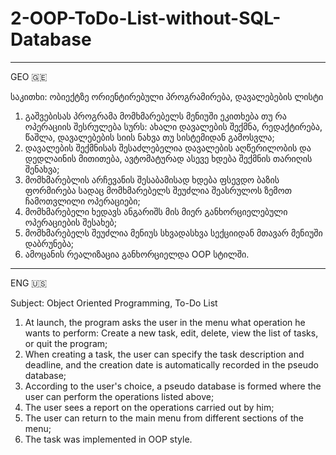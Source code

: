 # 2-OOP-ToDo-List-without-SQL-Database


__________________________________________________________________________________
GEO 🇬🇪 

საკითხი: ობიექტზე ორიენტირებული პროგრამირება, დავალებების ლისტი

1. გაშვებისას პროგრამა მომხმარებელს მენიუში ეკითხება თუ რა ოპერაციის შესრულება სურს: 
   ახალი დავალების შექმნა, რედაქტირება, წაშლა, დავალებების სიის ნახვა თუ სისტემიდან გამოსვლა;
2. დავალების შექმნისას შესაძლებელია დავალების აღწერილობის და დედლაინის მითითება, ავტომატურად ასევე ხდება შექმნის თარიღის შენახვა;
3. მომხმარებლის არჩევანის შესაბამისად ხდება ფსევდო ბაზის ფორმირება სადაც მომხმარებელს შეუძლია შეასრულოს ზემოთ ჩამოთვლილი ოპერაციები;
4. მომხმარებელი ხედავს ანგარიშს მის მიერ განხორციელებული ოპერაციების შესახებ;
5. მომხმარებელს შეუძლია მენიუს სხვადასხვა სექციიდან მთავარ მენიუში დაბრუნება;
6. ამოცანის რეალიზაცია განხორციელდა OOP სტილში.

__________________________________________________________________________________
ENG 🇺🇸 

Subject: Object Oriented Programming, To-Do List

1. At launch, the program asks the user in the menu what operation he wants to perform:
   Create a new task, edit, delete, view the list of tasks, or quit the program;
2. When creating a task, the user can specify the task description and deadline, and 
   the creation date is automatically recorded in the pseudo database;
3. According to the user's choice, a pseudo database is formed where the user can perform the operations listed above;
4. The user sees a report on the operations carried out by him;
5. The user can return to the main menu from different sections of the menu;
6. The task was implemented in OOP style.
